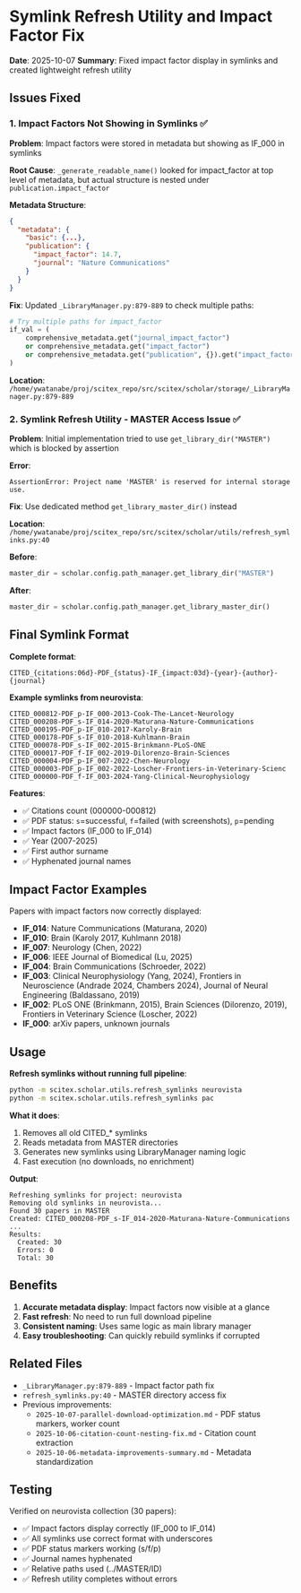 # Symlink Refresh Utility and Impact Factor Fix

**Date**: 2025-10-07
**Summary**: Fixed impact factor display in symlinks and created lightweight refresh utility

## Issues Fixed

### 1. Impact Factors Not Showing in Symlinks ✅

**Problem**: Impact factors were stored in metadata but showing as IF_000 in symlinks

**Root Cause**: `_generate_readable_name()` looked for impact_factor at top level of metadata, but actual structure is nested under `publication.impact_factor`

**Metadata Structure**:
```json
{
  "metadata": {
    "basic": {...},
    "publication": {
      "impact_factor": 14.7,
      "journal": "Nature Communications"
    }
  }
}
```

**Fix**: Updated `_LibraryManager.py:879-889` to check multiple paths:
```python
# Try multiple paths for impact_factor
if_val = (
    comprehensive_metadata.get("journal_impact_factor")
    or comprehensive_metadata.get("impact_factor")
    or comprehensive_metadata.get("publication", {}).get("impact_factor")
)
```

**Location**: `/home/ywatanabe/proj/scitex_repo/src/scitex/scholar/storage/_LibraryManager.py:879-889`

### 2. Symlink Refresh Utility - MASTER Access Issue ✅

**Problem**: Initial implementation tried to use `get_library_dir("MASTER")` which is blocked by assertion

**Error**:
```
AssertionError: Project name 'MASTER' is reserved for internal storage use.
```

**Fix**: Use dedicated method `get_library_master_dir()` instead

**Location**: `/home/ywatanabe/proj/scitex_repo/src/scitex/scholar/utils/refresh_symlinks.py:40`

**Before**:
```python
master_dir = scholar.config.path_manager.get_library_dir("MASTER")
```

**After**:
```python
master_dir = scholar.config.path_manager.get_library_master_dir()
```

## Final Symlink Format

**Complete format**:
```
CITED_{citations:06d}-PDF_{status}-IF_{impact:03d}-{year}-{author}-{journal}
```

**Example symlinks from neurovista**:
```
CITED_000812-PDF_p-IF_000-2013-Cook-The-Lancet-Neurology
CITED_000208-PDF_s-IF_014-2020-Maturana-Nature-Communications
CITED_000195-PDF_p-IF_010-2017-Karoly-Brain
CITED_000178-PDF_s-IF_010-2018-Kuhlmann-Brain
CITED_000078-PDF_s-IF_002-2015-Brinkmann-PLoS-ONE
CITED_000017-PDF_f-IF_002-2019-Dilorenzo-Brain-Sciences
CITED_000004-PDF_p-IF_007-2022-Chen-Neurology
CITED_000003-PDF_p-IF_002-2022-Loscher-Frontiers-in-Veterinary-Scienc
CITED_000000-PDF_f-IF_003-2024-Yang-Clinical-Neurophysiology
```

**Features**:
- ✅ Citations count (000000-000812)
- ✅ PDF status: `s`=successful, `f`=failed (with screenshots), `p`=pending
- ✅ Impact factors (IF_000 to IF_014)
- ✅ Year (2007-2025)
- ✅ First author surname
- ✅ Hyphenated journal names

## Impact Factor Examples

Papers with impact factors now correctly displayed:
- **IF_014**: Nature Communications (Maturana, 2020)
- **IF_010**: Brain (Karoly 2017, Kuhlmann 2018)
- **IF_007**: Neurology (Chen, 2022)
- **IF_006**: IEEE Journal of Biomedical (Lu, 2025)
- **IF_004**: Brain Communications (Schroeder, 2022)
- **IF_003**: Clinical Neurophysiology (Yang, 2024), Frontiers in Neuroscience (Andrade 2024, Chambers 2024), Journal of Neural Engineering (Baldassano, 2019)
- **IF_002**: PLoS ONE (Brinkmann, 2015), Brain Sciences (Dilorenzo, 2019), Frontiers in Veterinary Science (Loscher, 2022)
- **IF_000**: arXiv papers, unknown journals

## Usage

**Refresh symlinks without running full pipeline**:
```bash
python -m scitex.scholar.utils.refresh_symlinks neurovista
python -m scitex.scholar.utils.refresh_symlinks pac
```

**What it does**:
1. Removes all old CITED_* symlinks
2. Reads metadata from MASTER directories
3. Generates new symlinks using LibraryManager naming logic
4. Fast execution (no downloads, no enrichment)

**Output**:
```
Refreshing symlinks for project: neurovista
Removing old symlinks in neurovista...
Found 30 papers in MASTER
Created: CITED_000208-PDF_s-IF_014-2020-Maturana-Nature-Communications
...
Results:
  Created: 30
  Errors: 0
  Total: 30
```

## Benefits

1. **Accurate metadata display**: Impact factors now visible at a glance
2. **Fast refresh**: No need to run full download pipeline
3. **Consistent naming**: Uses same logic as main library manager
4. **Easy troubleshooting**: Can quickly rebuild symlinks if corrupted

## Related Files

- `_LibraryManager.py:879-889` - Impact factor path fix
- `refresh_symlinks.py:40` - MASTER directory access fix
- Previous improvements:
  - `2025-10-07-parallel-download-optimization.md` - PDF status markers, worker count
  - `2025-10-06-citation-count-nesting-fix.md` - Citation count extraction
  - `2025-10-06-metadata-improvements-summary.md` - Metadata standardization

## Testing

Verified on neurovista collection (30 papers):
- ✅ Impact factors display correctly (IF_000 to IF_014)
- ✅ All symlinks use correct format with underscores
- ✅ PDF status markers working (s/f/p)
- ✅ Journal names hyphenated
- ✅ Relative paths used (../MASTER/ID)
- ✅ Refresh utility completes without errors
